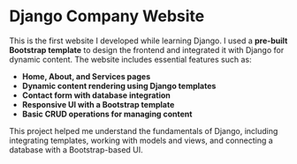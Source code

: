 # Django Company Website  
This is the first website I developed while learning Django. I used a **pre-built Bootstrap template** to design the frontend and integrated it with Django for dynamic content. The website includes essential features such as:  

- **Home, About, and Services pages**  
- **Dynamic content rendering using Django templates**  
- **Contact form with database integration**  
- **Responsive UI with a Bootstrap template**  
- **Basic CRUD operations for managing content**  

This project helped me understand the fundamentals of Django, including integrating templates, working with models and views, and connecting a database with a Bootstrap-based UI.
